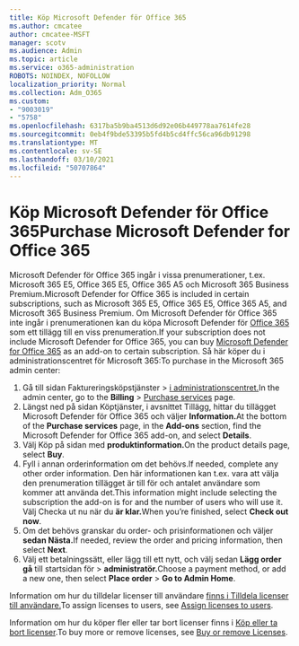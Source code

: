 ```yaml
---
title: Köp Microsoft Defender för Office 365
ms.author: cmcatee
author: cmcatee-MSFT
manager: scotv
ms.audience: Admin
ms.topic: article
ms.service: o365-administration
ROBOTS: NOINDEX, NOFOLLOW
localization_priority: Normal
ms.collection: Adm_O365
ms.custom:
- "9003019"
- "5758"
ms.openlocfilehash: 6317ba5b9ba4513d6d92e06b449778aa7614fe28
ms.sourcegitcommit: 0eb4f9bde53395b5fd4b5cd4ffc56ca96db91298
ms.translationtype: MT
ms.contentlocale: sv-SE
ms.lasthandoff: 03/10/2021
ms.locfileid: "50707864"
---
```

# <a name="purchase-microsoft-defender-for-office-365"></a><span data-ttu-id="bab5c-102">Köp Microsoft Defender för Office 365</span><span class="sxs-lookup"><span data-stu-id="bab5c-102">Purchase Microsoft Defender for Office 365</span></span>

<span data-ttu-id="bab5c-103">Microsoft Defender för Office 365 ingår i vissa prenumerationer, t.ex. Microsoft 365 E5, Office 365 E5, Office 365 A5 och Microsoft 365 Business Premium.</span><span class="sxs-lookup"><span data-stu-id="bab5c-103">Microsoft Defender for Office 365 is included in certain subscriptions, such as Microsoft 365 E5, Office 365 E5, Office 365 A5, and Microsoft 365 Business Premium.</span></span> <span data-ttu-id="bab5c-104">Om Microsoft Defender för Office 365 inte ingår i prenumerationen kan du köpa Microsoft Defender för [Office 365](https://docs.microsoft.com/microsoft-365/security/office-365-security/office-365-atp) som ett tillägg till en viss prenumeration.</span><span class="sxs-lookup"><span data-stu-id="bab5c-104">If your subscription does not include Microsoft Defender for Office 365, you can buy [Microsoft Defender for Office 365](https://docs.microsoft.com/microsoft-365/security/office-365-security/office-365-atp) as an add-on to certain subscription.</span></span> <span data-ttu-id="bab5c-105">Så här köper du i administrationscentret för Microsoft 365:</span><span class="sxs-lookup"><span data-stu-id="bab5c-105">To purchase in the Microsoft 365 admin center:</span></span>

1. <span data-ttu-id="bab5c-106">Gå till sidan Faktureringsköpstjänster   >  [i administrationscentret.](https://go.microsoft.com/fwlink/p/?linkid=868433)</span><span class="sxs-lookup"><span data-stu-id="bab5c-106">In the admin center, go to the **Billing** > [Purchase services](https://go.microsoft.com/fwlink/p/?linkid=868433) page.</span></span>
2. <span data-ttu-id="bab5c-107">Längst ned på  sidan Köptjänster,  i avsnittet Tillägg, hittar du tillägget Microsoft Defender för Office 365 och väljer **Information.**</span><span class="sxs-lookup"><span data-stu-id="bab5c-107">At the bottom of the **Purchase services** page, in the **Add-ons** section, find the Microsoft Defender for Office 365 add-on, and select **Details**.</span></span>
3. <span data-ttu-id="bab5c-108">Välj Köp på sidan med **produktinformation.**</span><span class="sxs-lookup"><span data-stu-id="bab5c-108">On the product details page, select **Buy**.</span></span>
4. <span data-ttu-id="bab5c-109">Fyll i annan orderinformation om det behövs.</span><span class="sxs-lookup"><span data-stu-id="bab5c-109">If needed, complete any other order information.</span></span> <span data-ttu-id="bab5c-110">Den här informationen kan t.ex. vara att välja den prenumeration tillägget är till för och antalet användare som kommer att använda det.</span><span class="sxs-lookup"><span data-stu-id="bab5c-110">This information might include selecting the subscription the add-on is for and the number of users who will use it.</span></span> <span data-ttu-id="bab5c-111">Välj Checka ut nu när du **är klar.**</span><span class="sxs-lookup"><span data-stu-id="bab5c-111">When you’re finished, select **Check out now**.</span></span>
5. <span data-ttu-id="bab5c-112">Om det behövs granskar du order- och prisinformationen och väljer **sedan Nästa.**</span><span class="sxs-lookup"><span data-stu-id="bab5c-112">If needed, review the order and pricing information, then select **Next**.</span></span>
6. <span data-ttu-id="bab5c-113">Välj ett betalningssätt, eller lägg till ett nytt, och välj sedan **Lägg order gå** till startsidan för  >  **administratör.**</span><span class="sxs-lookup"><span data-stu-id="bab5c-113">Choose a payment method, or add a new one, then select **Place order** > **Go to Admin Home**.</span></span>

<span data-ttu-id="bab5c-114">Information om hur du tilldelar licenser till användare [finns i Tilldela licenser till användare.](https://docs.microsoft.com/microsoft-365/admin/manage/assign-licenses-to-users?view=o365-worldwide)</span><span class="sxs-lookup"><span data-stu-id="bab5c-114">To assign licenses to users, see [Assign licenses to users](https://docs.microsoft.com/microsoft-365/admin/manage/assign-licenses-to-users?view=o365-worldwide).</span></span>

<span data-ttu-id="bab5c-115">Information om hur du köper fler eller tar bort licenser finns i [Köp eller ta bort licenser](https://docs.microsoft.com/microsoft-365/commerce/licenses/buy-licenses#buy-or-remove-licenses-for-your-business-subscription).</span><span class="sxs-lookup"><span data-stu-id="bab5c-115">To buy more or remove licenses, see [Buy or remove Licenses](https://docs.microsoft.com/microsoft-365/commerce/licenses/buy-licenses#buy-or-remove-licenses-for-your-business-subscription).</span></span>